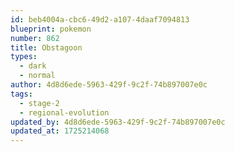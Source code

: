 ```yaml
---
id: beb4004a-cbc6-49d2-a107-4daaf7094813
blueprint: pokemon
number: 862
title: Obstagoon
types:
  - dark
  - normal
author: 4d8d6ede-5963-429f-9c2f-74b897007e0c
tags:
  - stage-2
  - regional-evolution
updated_by: 4d8d6ede-5963-429f-9c2f-74b897007e0c
updated_at: 1725214068
---
```

